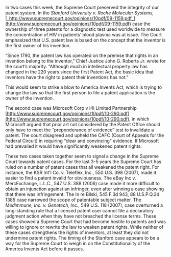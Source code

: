 
In two cases this week, the Supreme Court preserved the integrity of our patent system. In the _Stanford University v. Roche Molecular Systems,_ [_http://www.supremecourt.gov/opinions/10pdf/09-1159.pdf_](http://www.supremecourt.gov/opinions/10pdf/09-1159.pdf) case the ownership of three patents for a diagnostic test used worldwide to measure the concentration of HIV in patients’ blood plasma was at issue. The Court emphasized that U.S. patent law is based on the concept that the inventor is the first owner of his invention.

“Since 1790, the patent law has operated on the premise that rights in an invention belong to the inventor,” Chief Justice John G. Roberts Jr. wrote for the court’s majority. “Although much in intellectual property law has changed in the 220 years since the first Patent Act, the basic idea that inventors have the right to patent their inventions has not.”

This would seem to strike a blow to America Invents Act, which is trying to change the law so that the first person to file a patent application is the owner of the invention.

  
  

The second case was Microsoft Corp v i4i Limited Partnership [http://www.supremecourt.gov/opinions/10pdf/10-290.pdf](http://www.supremecourt.gov/opinions/10pdf/10-290.pdf), in which Microsoft argued that prior art not considered by the Patent Office should only have to meet the “preponderance of evidence” test to invalidate a patent. The court disagreed and upheld the CAFC (Court of Appeals for the Federal Circuit) in requiring “clear and convincing" evidence. If Microsoft had prevailed it would have significantly weakened patent rights.

These two cases taken together seem to signal a change in the Supreme Court towards patent cases. For the last 3-5 years the Supreme Court has ruled on a number of patent cases that all weakened the patent right. For instance, the KSR Int'l Co. v. Teleflex, Inc., 550 U.S. 398 (2007), made it easier to find a patent invalid for obviousness. The eBay Inc v. MercExchange, L.L.C., 547 U.S. 388 (2006) case made it more difficult to obtain an injunction against an infringer, even after winning a case showing that there was infringement. The In re Bilski, 545 F.3d 943, 88 U.S.P.Q.2d 1385 case narrowed the scope of patentable subject matter. The _Medimmune, Inc. v. Genetech, Inc._, 549 U.S. 118 (2007), case overturned a long-standing rule that a licensed patent user cannot file a declaratory judgment action when they have not breached the license terms. These cases showed a Supreme Court that had become hostile to patents and was willing to ignore or rewrite the law to weaken patent rights. While neither of these cases strengthens the rights of inventors, at least they did not undermine patent rights. The timing of the Stanford case appears to be a way for the Supreme Court to weigh in on the Constitutionality of the America Invents Act before it passes.